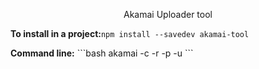 <div align="center">
    <p>Akamai Uploader tool</p>
</div>

<div>
    <p><b>To install in a project:</b><code>npm install --savedev akamai-tool</code></p>
    <p>
        <b>Command line:</b>
        ```bash
        akamai -c <command> -r <account-root> -p <path> -u <upload-path>
        ```
    </p>
</div>